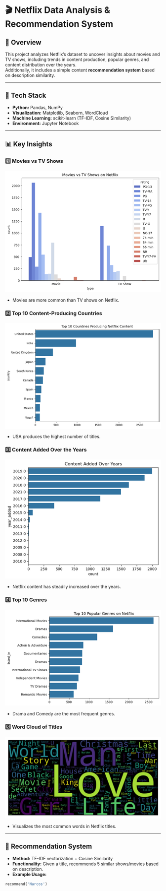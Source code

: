 # 🎬 Netflix Data Analysis & Recommendation System

## 📌 Overview
This project analyzes Netflix’s dataset to uncover insights about movies and TV shows, including trends in content production, popular genres, and content distribution over the years.  
Additionally, it includes a simple content **recommendation system** based on description similarity.

---

## 🔧 Tech Stack
- **Python:** Pandas, NumPy  
- **Visualization:** Matplotlib, Seaborn, WordCloud  
- **Machine Learning:** scikit-learn (TF-IDF, Cosine Similarity)  
- **Environment:** Jupyter Notebook  

---

## 📊 Key Insights

### 1️⃣ Movies vs TV Shows
![Movies vs TV Shows](images/output.png)  
- Movies are more common than TV shows on Netflix.

### 2️⃣ Top 10 Content-Producing Countries
![Top Countries](images/output2.png)  
- USA produces the highest number of titles.

### 3️⃣ Content Added Over the Years
![Content Over Years](images/output3.png)  
- Netflix content has steadily increased over the years.

### 4️⃣ Top 10 Genres
![Top Genres](images/output4.png)  
- Drama and Comedy are the most frequent genres.

### 5️⃣ Word Cloud of Titles
![Word Cloud](images/output5.png)  
- Visualizes the most common words in Netflix titles.

---

## 🤖 Recommendation System
- **Method:** TF-IDF vectorization + Cosine Similarity  
- **Functionality:** Given a title, recommends 5 similar shows/movies based on description.  
- **Example Usage:**
```python
recommend('Narcos')
